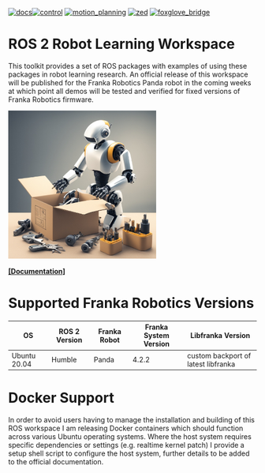 [![docs](https://github.com/peterdavidfagan/ros2_robotics_research_toolkit/actions/workflows/pages.yaml/badge.svg)](https://github.com/peterdavidfagan/ros2_robotics_research_toolkit/blob/franka_emika_panda/.github/workflows/pages.yaml)[![control](https://github.com/peterdavidfagan/ros2_robotics_research_toolkit/actions/workflows/control.yaml/badge.svg)](https://github.com/peterdavidfagan/ros2_robotics_research_toolkit/blob/franka_emika_panda/.github/workflows/control.yaml) [![motion_planning](https://github.com/peterdavidfagan/ros2_robotics_research_toolkit/actions/workflows/motion_planning.yaml/badge.svg)](https://github.com/peterdavidfagan/ros2_robotics_research_toolkit/blob/franka_emika_panda/.github/workflows/motion_planning.yaml) [![zed](https://github.com/peterdavidfagan/ros2_robotics_research_toolkit/actions/workflows/zed.yaml/badge.svg)](https://github.com/peterdavidfagan/ros2_robotics_research_toolkit/blob/ufactory_lite6/.github/workflows/zed.yaml)
[![foxglove_bridge](https://github.com/peterdavidfagan/ros2_robotics_research_toolkit/actions/workflows/foxglove_bridge.yaml/badge.svg)](https://github.com/peterdavidfagan/ros2_robotics_research_toolkit/blob/ufactory_lite6/.github/workflows/foxglove_bridge.yaml)

# ROS 2 Robot Learning Workspace 
This toolkit provides a set of ROS packages with examples of using these packages in robot learning research. An official release of this workspace will be published for the Franka Robotics Panda robot in the coming weeks at which point all demos will be tested and verified for fixed versions of Franka Robotics firmware. 

<img src="./assets/robotics_toolkit.jpeg" height=300/>

[**[Documentation]**](https://peterdavidfagan.com/ros2_robotics_research_toolkit/) &ensp;


# Supported Franka Robotics Versions

| OS | ROS 2 Version | Franka Robot | Franka System Version | Libfranka Version |
| --- | --- | --- | --- | --- |
| Ubuntu 20.04 | Humble | Panda | 4.2.2 | custom backport of latest libfranka |


# Docker Support
In order to avoid users having to manage the installation and building of this ROS workspace I am releasing Docker containers which should function across various Ubuntu operating systems. Where the host system requires specific dependencies or settings (e.g. realtime kernel patch) I provide a setup shell script to configure the host system, further details to be added to the official documentation.
